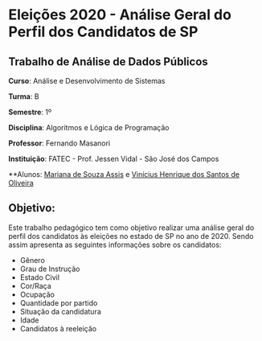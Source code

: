 # Eleições 2020 - Análise Geral do Perfil dos Candidatos de SP

## Trabalho de Análise de Dados Públicos

**Curso**: Análise e Desenvolvimento de Sistemas

**Turma**: B

**Semestre**: 1º

**Disciplina**: Algoritmos e Lógica de Programação

**Professor**: Fernando Masanori

**Instituição**: FATEC - Prof. Jessen Vidal - São José dos Campos

**Alunos: [Mariana de Souza Assis](https://github.com/mariana299) e [Vinícius Henrique dos Santos de Oliveira](https://github.com/vinicius-hso)

## Objetivo:

Este trabalho pedagógico tem como objetivo realizar uma análise geral do perfil dos candidatos às eleições no estado de SP no ano de 2020. Sendo assim apresenta as seguintes informações sobre os candidatos:

* Gênero
* Grau de Instrução
* Estado Civil
* Cor/Raça
* Ocupação
* Quantidade por partido
* Situação da candidatura
* Idade 
* Candidatos à reeleição

